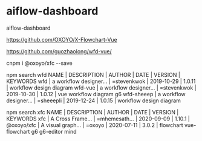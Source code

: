 # aiflow-dashboard
aiflow-dashboard

https://github.com/OXOYO/X-Flowchart-Vue

https://github.com/guozhaolong/wfd-vue/

cnpm i @oxoyo/xfc --save

npm search wfd
NAME                      | DESCRIPTION          | AUTHOR          | DATE       | VERSION  | KEYWORDS
wfd                       | a workflow designer… | =stevenkwok     | 2019-10-29 | 1.0.11   | workflow design diagram
wfd-vue                   | a workflow designer… | =stevenkwok     | 2019-10-30 | 1.0.12   | vue workflow diagram g6
wfd-sheeep                | a workflow designer… | =sheeepli       | 2019-12-24 | 1.0.15   | workflow design diagram

npm search xfc
NAME                      | DESCRIPTION          | AUTHOR          | DATE       | VERSION  | KEYWORDS
xfc                       | A Cross Frame…       | =mhemesath…     | 2020-09-09 | 1.10.1   |
@oxoyo/xfc                | A visual graph…      | =oxoyo          | 2020-07-11 | 3.0.2    | flowchart vue-flowchart g6 g6-editor mind
